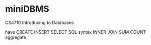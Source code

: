 # miniDBMS
CS4710 Introducing to Databases

have CREATE INSERT SELECT SQL syntax
INNER JOIN 
SUM COUNT aggregate




